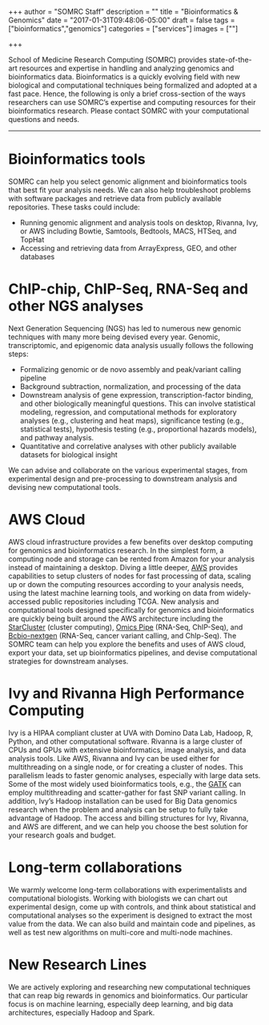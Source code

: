 +++
author = "SOMRC Staff"
description = ""
title = "Bioinformatics & Genomics"
date = "2017-01-31T09:48:06-05:00"
draft = false
tags = ["bioinformatics","genomics"]
categories = ["services"]
images = [""]

+++

<p class=lead>School of Medicine Research Computing (SOMRC) provides state-of-the-art resources and expertise in handling and analyzing genomics and bioinformatics data. Bioinformatics is a quickly evolving field with new biological and computational techniques being formalized and adopted at a fast pace. Hence, the following is only a brief cross-section of the ways researchers can use SOMRC’s expertise and computing resources for their bioinformatics research. Please contact SOMRC with your computational questions and needs.</p>

<hr size=1 />

# Bioinformatics tools

SOMRC can help you select genomic alignment and bioinformatics tools that best fit your analysis needs. We can also help troubleshoot problems with software packages and retrieve data from publicly available repositories. These tasks could include:

-	Running genomic alignment and analysis tools on desktop, Rivanna, Ivy, or AWS including Bowtie, Samtools, Bedtools, MACS, HTSeq, and TopHat
-	Accessing and retrieving data from ArrayExpress, GEO, and other databases

# ChIP-chip, ChIP-Seq, RNA-Seq and other NGS analyses

Next Generation Sequencing (NGS) has led to numerous new genomic techniques with many more being devised every year. Genomic, transcriptomic, and epigenomic data analysis usually follows the following steps:

-	Formalizing genomic or de novo assembly and peak/variant calling pipeline 
-	Background subtraction, normalization, and processing of the data
-	Downstream analysis of gene expression, transcription-factor binding, and other biologically meaningful questions. This can involve statistical modeling, regression, and computational methods for exploratory analyses (e.g., clustering and heat maps), significance testing (e.g., statistical tests), hypothesis testing (e.g., proportional hazards models), and pathway analysis. 
-	Quantitative and correlative analyses with other publicly available datasets for biological insight
 
We can advise and collaborate on the various experimental stages, from experimental design and pre-processing to downstream analysis and devising new computational tools.


# AWS Cloud

AWS cloud infrastructure provides a few benefits over desktop computing for genomics and bioinformatics research. In the simplest form, a computing node and storage can be rented from Amazon for your analysis instead of maintaining a desktop. Diving a little deeper, [AWS](https://aws.amazon.com/health/genomics/) provides capabilities to setup clusters of nodes for fast processing of data, scaling up or down the computing resources according to your analysis needs, using the latest machine learning tools, and working on data from widely-accessed public repositories including TCGA. New analysis and computational tools designed specifically for genomics and bioinformatics are quickly being built around the AWS architecture including the [StarCluster](http://www.oliverelliott.org/article/computing/tut_bio_aws/) (cluster computing), [Omics Pipe](http://omics-pipe.readthedocs.io/en/latest/about.html) (RNA-Seq, ChIP-Seq), and [Bcbio-nextgen](http://bcbio-nextgen.readthedocs.io/en/latest/contents/pipelines.html) (RNA-Seq, cancer variant calling, and ChIp-Seq). The SOMRC team can help you explore the benefits and uses of AWS cloud, export your data, set up bioinformatics pipelines, and devise computational strategies for downstream analyses.

# Ivy and Rivanna High Performance Computing

Ivy is a HIPAA compliant cluster at UVA with Domino Data Lab, Hadoop, R, Python, and other computational software. Rivanna is a large cluster of CPUs and GPUs with extensive bioinformatics, image analysis, and data analysis tools. Like AWS, Rivanna and Ivy can be used either for multithreading on a single node, or for creating a cluster of nodes. This parallelism leads to faster genomic analyses, especially with large data sets. Some of the most widely used bioinformatics tools, e.g., the [GATK](https://software.broadinstitute.org/gatk/guide/article.php?id=1988) can employ multithreading and scatter-gather for fast SNP variant calling. In addition, Ivy’s Hadoop installation can be used for Big Data genomics research when the problem and analysis can be setup to fully take advantage of Hadoop. The access and billing structures for Ivy, Rivanna, and AWS are different, and we can help you choose the best solution for your research goals and budget. 


# Long-term collaborations
We warmly welcome long-term collaborations with experimentalists and computational biologists. Working with biologists we can chart out experimental design, come up with controls, and think about statistical and computational analyses so the experiment is designed to extract the most value from the data. We can also build and maintain code and pipelines, as well as test new algorithms on multi-core and multi-node machines.


# New Research Lines
We are actively exploring and researching new computational techniques that can reap big rewards in genomics and bioinformatics. Our particular focus is on machine learning, especially deep learning, and big data architectures, especially Hadoop and Spark.
